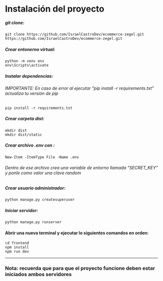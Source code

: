 # Instalación del proyecto

#####    git clone:

    git clone https://github.com/IsraelCastroDev/ecommerce-zegel.git https://github.com/IsraelCastroDev/ecommerce-zegel.git
	

##### Crear entonerno virtual:


    python -m venv env
    env\Scripts\activate

##### Instalar dependencias:
###### IMPORTANTE: En caso de error al ejecutar "pip install -r requirements.txt" actualiza tu versión de pip


    pip install -r requirements.txt

##### Crear carpeta dist:


    mkdir dist
    mkdir dist/static

##### Crear archivo .env con :


    New-Item -ItemType File -Name .env
###### Dentro de ese archivo crea una variable de entorno llamada "SECRET_KEY" y ponle como valor una clave random

##### Crear usuario administrador:


    python manage.py createsuperuser

##### Iniciar servidor:

    python manage.py runserver

#### Abrir una nueva terminal y ejecutar lo siguientes comandos en orden:


    cd frontend
    npm install
    npm run dev

------------

### Nota: recuerda que para que el proyecto funcione deben estar iniciados ambos servidores
